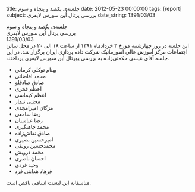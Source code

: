 title: جلسه‌ی یکصد و پنجاه و سوم
date: 2012-05-23 00:00:00
tags: [report]
subject: بررسی پرتال اُپن سورس لایفری
date_string: 1391/03/03


<div class="title">
جلسه‌ی یکصد و پنجاه و سوم
</div>

<div class="subject">
بررسی پرتال اُپن سورس لایفری
</div>

<div class="date">
1391/03/03
</div>

<div class="body">
این جلسه در روز چهار‌شنبه مورخ ۳ خردادماه ۱۳۹۱ از ساعت ۱۸ الی ۲۰ در محل
سالن اجتماعات مرکز آموزش عالی انفورماتیک شرکت داده پردازی ایران برگزار شد.
در این جلسه آقای عیسی حکمتی‌زاده به بررسی پورتال اُپن سورس لایفری پرداختند.
</div>
<ul class="members bullet">
<li>بهنام توکلی کرمانی</li>
<li>محمد افاضاتی</li>
<li>صادق صادقلو</li>
<li>اعظم فخری</li>
<li>اعظم کیماسی</li>
<li>مجتبی تیمار</li>
<li>مژگان امیرامجدی</li>
<li>رضا سامعی</li>
<li>رضا عباسیان</li>
<li>محمد جاهنگیری</li>
<li>صادق نقاش‌زاده</li>
<li>امیرحسین بصیری</li>
<li>محمدحسین رونقی</li>
<li>محمد درویش</li>
<li>احسان ناصری</li>
<li>وحید فردی</li>
<li>فرهاد هدایتی فرد</li>
</ul>

<span class="notice">متاسفانه این لیست اسامی ناقص است.</span>

<br />
<br />
